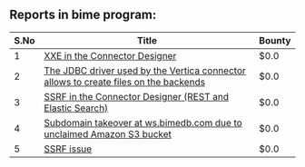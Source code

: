 ## Reports in bime program:
| S.No | Title | Bounty |
| ---- | ----- | ------ |
| 1 | [XXE in the Connector Designer](https://hackerone.com/reports/112116) | $0.0 |
| 2 | [The JDBC driver used by the Vertica connector allows to create files on the backends](https://hackerone.com/reports/112166) | $0.0 |
| 3 | [SSRF in the Connector Designer (REST and Elastic Search)](https://hackerone.com/reports/112156) | $0.0 |
| 4 | [Subdomain takeover at ws.bimedb.com due to unclaimed Amazon S3 bucket](https://hackerone.com/reports/161428) | $0.0 |
| 5 | [SSRF issue](https://hackerone.com/reports/120219) | $0.0 |